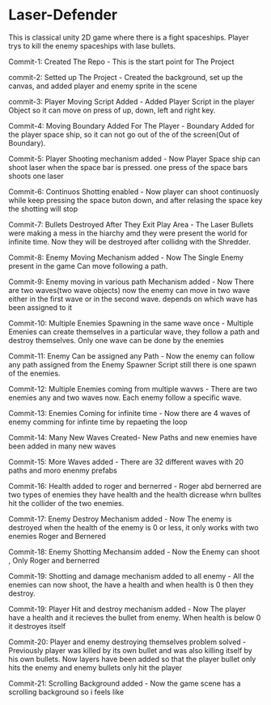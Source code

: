 # Laser-Defender
This is classical unity 2D game where there is a fight spaceships. 
Player trys to kill the enemy spaceships with lase bullets.

Commit-1: Created The Repo - This is the start point for The Project

commit-2: Setted up The Project - Created the background, set up the canvas,
and added player and enemy sprite in the scene

commit-3: Player Moving Script Added - Added Player Script in the player Object so it can move
on press of up, down, left and right key.

Commit-4: Moving Boundary Added For The Player - Boundary Added for the player space ship,
so it can not go out of the of the screen(Out of Boundary).

Commit-5: Player Shooting mechanism added - Now Player Space ship can shoot laser 
when the space bar is pressed. one press of the space bars shoots one laser 

Commit-6: Continuos Shotting enabled - Now player can shoot continuosly while keep pressing the
space buton down, and after relasing the space key the shotting will stop

Commit-7: Bullets Destroyed After They Exit Play Area - The Laser Bullets were making a mess in
the hiarchy amd they were present the world for infinite time. Now they will be destroyed after
collidng with the Shredder.

Commit-8: Enemy Moving Mechanism added - Now The Single Enemy present in the game
Can move following a path.

Commit-9: Enemy moving in various path Mechanism added - Now There are two waves(two wave objects)
now the enemy can move in two wave either in the first wave or in the second wave.
depends on which wave has been assigned to it

Commit-10: Multiple Enemies Spawning in the same wave once - Multiple Emenies can create themselves
in a particular wave, they follow a path and destroy themselves. Only one wave can be done by the enemies

Commit-11: Enemy Can be assigned any Path - Now the enemy can follow any path assigned from the Enemy
Spawner Script still there is one spawn of the enemies.

Commit-12: Multiple Enemies coming from multiple wavws - There are two enemies any and two 
waves now. Each enemy follow a specific wave.

Commit-13: Enemies Coming for infinite time - Now there are 4 waves of enemy
comming for infinte time by repaeting the loop

Commit-14: Many New Waves Created- New Paths and new enemies have been added in many new waves

Commit-15: More Waves added - There are 32 different waves with 20 paths and moro enenmy prefabs

Commit-16: Health added to roger and bernerred - Roger abd bernerred are two types of enemies
they have health and the health dicrease whrn bulltes hit the collider of the two enemies.

Commit-17: Enemy Destroy Mechanism added - Now The enemy is destroyed when the health of the enemy
is 0 or less, it only works with two enemies Roger and Bernered

Commit-18: Enemy Shotting Mechansim added - Now the Enemy can shoot , Only Roger and bernerred

Commit-19: Shotting and damage mechanism added to all enemy - All the enemies can now shoot,
the have a health and when health is 0 then they destroy.

Commit-19: Player Hit and destroy mechanism added - Now The player have a health and it recieves
the bullet from enemy. When health is below 0 it destroyes itself

Commit-20: Player and enemy destroying themselves problem solved - Previously player was killed
by its own bullet and was also killing itself by his own bullets. Now layers have been added
so that the player bullet only hits the enemy and enemy bullets only hit the player

Commit-21: Scrolling Background added - Now the game scene has a scrolling background so i feels like


